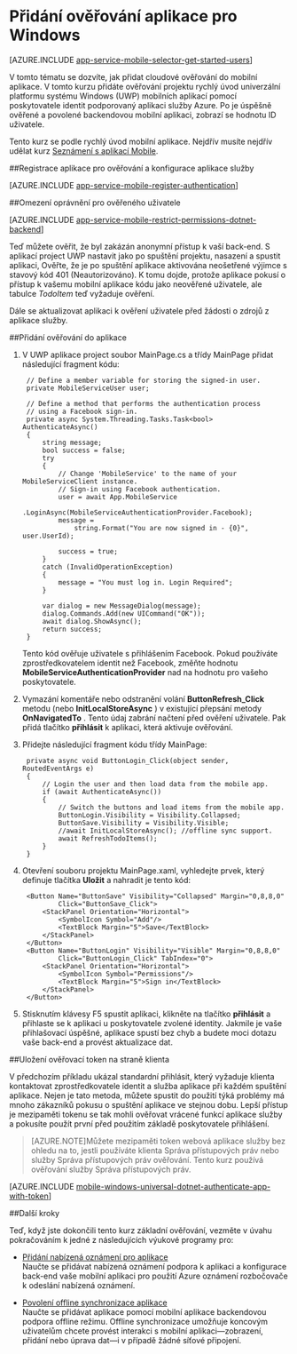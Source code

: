 <properties
    pageTitle="Přidání ověřování aplikace univerzální platformu systému Windows (UWP) | Azure mobilní aplikace"
    description="Naučte se používat Azure aplikace služby mobilní aplikace pro ověřování uživatelů pomocí různých Zprostředkovatelé identit jiní, včetně aplikace univerzální platformu systému Windows (UWP): AAD Google, Facebooku, Twitteru a Microsoft."
    services="app-service\mobile"
    documentationCenter="windows"
    authors="adrianhall"
    manager="erikre"
    editor=""/>

<tags
    ms.service="app-service-mobile"
    ms.workload="mobile"
    ms.tgt_pltfrm="mobile-windows"
    ms.devlang="dotnet"
    ms.topic="article"
    ms.date="10/01/2016"
    ms.author="adrianha"/>

# <a name="add-authentication-to-your-windows-app"></a>Přidání ověřování aplikace pro Windows

[AZURE.INCLUDE [app-service-mobile-selector-get-started-users](../../includes/app-service-mobile-selector-get-started-users.md)]

V tomto tématu se dozvíte, jak přidat cloudové ověřování do mobilní aplikace. V tomto kurzu přidáte ověřování projektu rychlý úvod univerzální platformu systému Windows (UWP) mobilních aplikací pomocí poskytovatele identit podporovaný aplikaci služby Azure. Po je úspěšně ověřené a povolené backendovou mobilní aplikaci, zobrazí se hodnotu ID uživatele.

Tento kurz se podle rychlý úvod mobilní aplikace. Nejdřív musíte nejdřív udělat kurz [Seznámení s aplikací Mobile](app-service-mobile-windows-store-dotnet-get-started.md).

##<a name="register"></a>Registrace aplikace pro ověřování a konfigurace aplikace služby

[AZURE.INCLUDE [app-service-mobile-register-authentication](../../includes/app-service-mobile-register-authentication.md)]

##<a name="permissions"></a>Omezení oprávnění pro ověřeného uživatele

[AZURE.INCLUDE [app-service-mobile-restrict-permissions-dotnet-backend](../../includes/app-service-mobile-restrict-permissions-dotnet-backend.md)]

Teď můžete ověřit, že byl zakázán anonymní přístup k vaší back-end. S aplikací project UWP nastavit jako po spuštění projektu, nasazení a spustit aplikaci, Ověřte, že je po spuštění aplikace aktivována neošetřené výjimce s stavový kód 401 (Neautorizováno). K tomu dojde, protože aplikace pokusí o přístup k vašemu mobilní aplikace kódu jako neověřené uživatele, ale tabulce *TodoItem* teď vyžaduje ověření.

Dále se aktualizovat aplikaci k ověření uživatele před žádosti o zdrojů z aplikace služby.

##<a name="add-authentication"></a>Přidání ověřování do aplikace

1. V UWP aplikace project soubor MainPage.cs a třídy MainPage přidat následující fragment kódu:
    
        // Define a member variable for storing the signed-in user. 
        private MobileServiceUser user;

        // Define a method that performs the authentication process
        // using a Facebook sign-in. 
        private async System.Threading.Tasks.Task<bool> AuthenticateAsync()
        {
            string message;
            bool success = false;
            try
            {
                // Change 'MobileService' to the name of your MobileServiceClient instance.
                // Sign-in using Facebook authentication.
                user = await App.MobileService
                    .LoginAsync(MobileServiceAuthenticationProvider.Facebook);
                message =
                    string.Format("You are now signed in - {0}", user.UserId);

                success = true;
            }
            catch (InvalidOperationException)
            {
                message = "You must log in. Login Required";
            }

            var dialog = new MessageDialog(message);
            dialog.Commands.Add(new UICommand("OK"));
            await dialog.ShowAsync();
            return success;
        }

    Tento kód ověřuje uživatele s přihlášením Facebook. Pokud používáte zprostředkovatelem identit než Facebook, změňte hodnotu **MobileServiceAuthenticationProvider** nad na hodnotu pro vašeho poskytovatele.

3. Vymazání komentáře nebo odstranění volání **ButtonRefresh_Click** metodu (nebo **InitLocalStoreAsync** ) v existující přepsání metody **OnNavigatedTo** . Tento údaj zabrání načtení před ověření uživatele. Pak přidá tlačítko **přihlásit** k aplikaci, která aktivuje ověřování.

4. Přidejte následující fragment kódu třídy MainPage:

        private async void ButtonLogin_Click(object sender, RoutedEventArgs e)
        {
            // Login the user and then load data from the mobile app.
            if (await AuthenticateAsync())
            {
                // Switch the buttons and load items from the mobile app.
                ButtonLogin.Visibility = Visibility.Collapsed;
                ButtonSave.Visibility = Visibility.Visible;
                //await InitLocalStoreAsync(); //offline sync support.
                await RefreshTodoItems();
            }
        }
        
5. Otevření souboru projektu MainPage.xaml, vyhledejte prvek, který definuje tlačítka **Uložit** a nahradit je tento kód:

        <Button Name="ButtonSave" Visibility="Collapsed" Margin="0,8,8,0" 
                Click="ButtonSave_Click">
            <StackPanel Orientation="Horizontal">
                <SymbolIcon Symbol="Add"/>
                <TextBlock Margin="5">Save</TextBlock>
            </StackPanel>
        </Button>
        <Button Name="ButtonLogin" Visibility="Visible" Margin="0,8,8,0" 
                Click="ButtonLogin_Click" TabIndex="0">
            <StackPanel Orientation="Horizontal">
                <SymbolIcon Symbol="Permissions"/>
                <TextBlock Margin="5">Sign in</TextBlock> 
            </StackPanel>
        </Button>

9. Stisknutím klávesy F5 spustit aplikaci, klikněte na tlačítko **přihlásit** a přihlaste se k aplikaci u poskytovatele zvolené identity. Jakmile je vaše přihlašovací úspěšné, aplikace spustí bez chyb a budete moci dotazu vaše back-end a provést aktualizace dat.


##<a name="tokens"></a>Uložení ověřovací token na straně klienta

V předchozím příkladu ukázal standardní přihlásit, který vyžaduje klienta kontaktovat zprostředkovatele identit a služba aplikace při každém spuštění aplikace. Nejen je tato metoda, můžete spustit do použití týká problémy má mnoho zákazníků pokusu o spuštění aplikace ve stejnou dobu. Lepší přístup je mezipaměti tokenu se tak mohli ověřovat vrácené funkcí aplikace služby a pokusíte použít první před použitím základě poskytovatele přihlášení.

>[AZURE.NOTE]Můžete mezipaměti token webová aplikace služby bez ohledu na to, jestli používáte klienta Správa přístupových práv nebo služby Správa přístupových práv ověřování. Tento kurz používá ověřování služby Správa přístupových práv.

[AZURE.INCLUDE [mobile-windows-universal-dotnet-authenticate-app-with-token](../../includes/mobile-windows-universal-dotnet-authenticate-app-with-token.md)]

##<a name="next-steps"></a>Další kroky

Teď, když jste dokončili tento kurz základní ověřování, vezměte v úvahu pokračováním k jedné z následujících výukové programy pro:

+ [Přidání nabízená oznámení pro aplikace](app-service-mobile-windows-store-dotnet-get-started-push.md)  
  Naučte se přidávat nabízená oznámení podpora k aplikaci a konfigurace back-end vaše mobilní aplikaci pro použití Azure oznámení rozbočovače k odeslání nabízená oznámení.

+ [Povolení offline synchronizace aplikace](app-service-mobile-windows-store-dotnet-get-started-offline-data.md)  
  Naučte se přidávat aplikace pomocí mobilní aplikace backendovou podpora offline režimu. Offline synchronizace umožňuje koncovým uživatelům chcete provést interakci s mobilní aplikaci&mdash;zobrazení, přidání nebo úprava dat&mdash;i v případě žádné síťové připojení.


<!-- URLs. -->
[Get started with your mobile app]: app-service-mobile-windows-store-dotnet-get-started.md

